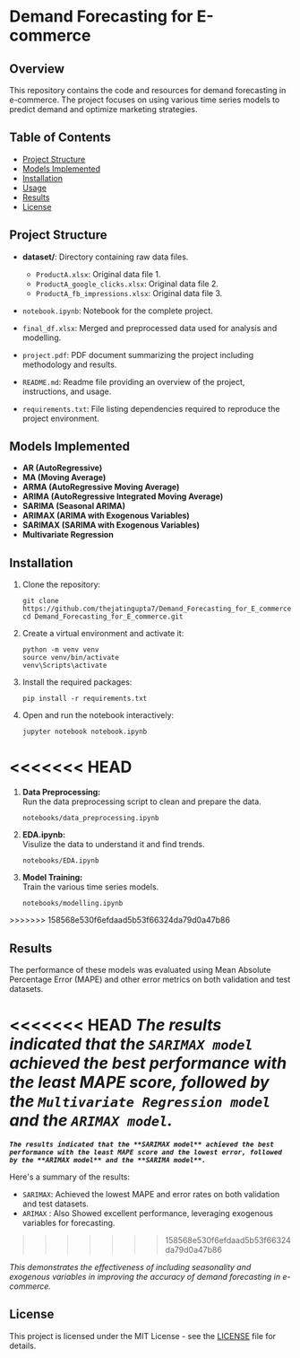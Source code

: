 

<h1>Demand Forecasting for E-commerce</h1>

<h2>Overview</h2>

<p>This repository contains the code and resources for demand forecasting in e-commerce. The project focuses on using various time series models to predict demand and optimize marketing strategies.</p>

<h2>Table of Contents</h2>
<ul>
  <li><a href="#project-structure">Project Structure</a></li>
    <li><a href="#models-implemented">Models Implemented</a></li>
  <li><a href="#installation">Installation</a></li>
  <li><a href="#usage">Usage</a></li>
  <li><a href="#results">Results</a></li>
  <li><a href="#license">License</a></li>
</ul>

<h2 id="project-structure">Project Structure</h2>

- **dataset/**: Directory containing raw data files.
  - `ProductA.xlsx`: Original data file 1.
  - `ProductA_google_clicks.xlsx`: Original data file 2.
  - `ProductA_fb_impressions.xlsx`: Original data file 3.

- `notebook.ipynb`: Notebook for the complete project.

- `final_df.xlsx`: Merged and preprocessed data used for analysis and modelling.
- `project.pdf`: PDF document summarizing the project including methodology and results.
- `README.md`: Readme file providing an overview of the project, instructions, and usage.
- `requirements.txt`: File listing dependencies required to reproduce the project environment.

<h2 id="models-implemented">Models Implemented</h2>

<ul>
  <li><strong>AR (AutoRegressive)</strong></li>
  <li><strong>MA (Moving Average)</strong></li>
  <li><strong>ARMA (AutoRegressive Moving Average)</strong></li>
  <li><strong>ARIMA (AutoRegressive Integrated Moving Average)</strong></li>
  <li><strong>SARIMA (Seasonal ARIMA)</strong></li>
    <li><strong>ARIMAX (ARIMA with Exogenous Variables)</strong></li>
  <li><strong>SARIMAX (SARIMA with Exogenous Variables)</strong></li>
  <li><strong>Multivariate Regression</strong></li>
</ul>

<h2 id="installation">Installation</h2>

<ol>
  <li>Clone the repository:
    <pre><code>git clone https://github.com/thejatingupta7/Demand_Forecasting_for_E_commerce.git
cd Demand_Forecasting_for_E_commerce.git</code></pre>
  </li>
  <li>Create a virtual environment and activate it:
    <pre><code>python -m venv venv
source venv/bin/activate  
venv\Scripts\activate</code></pre>
  </li>
  <li>Install the required packages:
    <pre><code>pip install -r requirements.txt</code></pre>
  </li>
  <li> Open and run the notebook interactively:
  <pre><code>jupyter notebook notebook.ipynb
</code></pre>
  </li>
  
</ol>


<<<<<<< HEAD
=======
<ol>
  <li><strong>Data Preprocessing:</strong><br>Run the data preprocessing script to clean and prepare the data.
    <pre><code>notebooks/data_preprocessing.ipynb</code></pre>
  </li>
  <li><strong>EDA.ipynb:</strong><br>Visulize the data to understand it and find trends.
    <pre><code>notebooks/EDA.ipynb</code></pre>
  </li>
  <li><strong>Model Training:</strong><br>Train the various time series models.
    <pre><code>notebooks/modelling.ipynb</code></pre>
  </li>
</ol>
>>>>>>> 158568e530f6efdaad5b53f66324da79d0a47b86


<h2 id="results">Results</h2>
<p>
The performance of these models was evaluated using Mean Absolute Percentage Error (MAPE) and other error metrics on both validation and test datasets.

<<<<<<< HEAD
<i><b>The results indicated that the `SARIMAX model` achieved the best performance with the least MAPE score, followed by the `Multivariate Regression model` and the `ARIMAX model`.</i></b>
=======
<i><b>`The results indicated that the **SARIMAX model** achieved the best performance with the least MAPE score and the lowest error, followed by the **ARIMAX model** and the **SARIMA model**.`</i></b>

Here's a summary of the results:

- `SARIMAX`: Achieved the lowest MAPE and error rates on both validation and test datasets.
- `ARIMAX` : Also Showed excellent performance, leveraging exogenous variables for forecasting.
>>>>>>> 158568e530f6efdaad5b53f66324da79d0a47b86

<i>This demonstrates the effectiveness of including seasonality and exogenous variables in improving the accuracy of demand forecasting in e-commerce.</i>

<h2 id="license">License</h2>

<p>This project is licensed under the MIT License - see the <a href="../LICENSE">LICENSE</a> file for details.</p>


